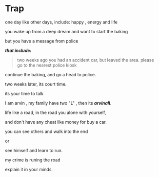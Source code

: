 Trap
====

one day like other days, include: happy , energy and life

you wake up from a deep dream and want to start the baking

but you have a message from police

***that include:***

> two weeks ago you had an accident car, but leaved the area. please go
> to the nearest police kiosk

continue the baking, and go a head to police.

two weeks later, its court time.

its your time to talk

I am arvin , my family have two "L" , then its ***arvinall***.

life like a road, in the road you alone with yourself,

and don't have any cheat like money for buy a car.

you can see others and walk into the end

or

see himself and learn to run.

my crime is runing the road

explain it in your minds.
